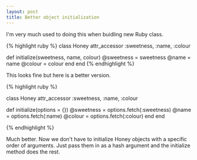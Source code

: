 ```yaml
---
layout: post
title: Better object initialization
---
```


I'm very much used to doing this when buidling new Ruby class.

{% highlight ruby %}
class Honey
  attr_accessor :sweetness, :name, :colour

  def initialize(sweetness, name, colour)
    @sweetness = sweetness
    @name = name
    @colour = colour
  end
end
{% endhighlight %}

This looks fine but here is a better version.

{% highlight ruby %}

class Honey
  attr_accessor :sweetness, :name, :colour

  def initialize(options = {})
    @sweetness = options.fetch(:sweetness)
    @name = options.fetch(:name)
    @colour = options.fetch(:colour)
  end
end

{% endhighlight %}

Much better. Now we don't have to initialize Honey objects with a specific order of arguments. Just pass them in as a hash argument and the initialize method does the rest.
